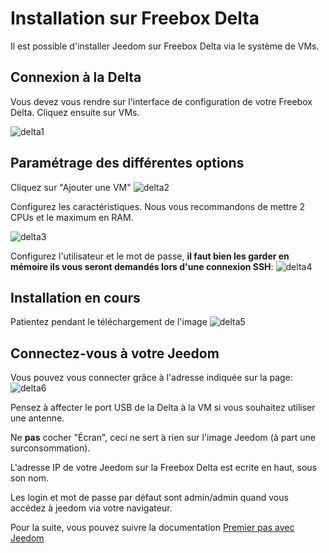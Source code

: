 # Installation sur Freebox Delta

Il est possible d'installer Jeedom sur Freebox Delta via le système de VMs.

## Connexion à la Delta

Vous devez vous rendre sur l'interface de configuration de votre Freebox Delta. Cliquez ensuite sur VMs.

![delta1](images/delta1.png)

## Paramétrage des différentes options

Cliquez sur "Ajouter une VM"
![delta2](images/delta2.png)

Configurez les caractéristiques. Nous vous recommandons de mettre 2 CPUs et le maximum en RAM.

![delta3](images/delta3.png)

Configurez l'utilisateur et le mot de passe, **il faut bien les garder en mémoire ils vous seront demandés lors d'une connexion SSH**:
![delta4](images/delta4.png)

## Installation en cours

Patientez pendant le téléchargement de l'image
![delta5](images/delta5.png)

## Connectez-vous à votre Jeedom

Vous pouvez vous connecter grâce à l'adresse indiquée sur la page:
![delta6](images/delta6.png)

Pensez à affecter le port USB de la Delta à la VM si vous souhaitez utiliser une antenne.

Ne **pas** cocher "Écran", ceci ne sert à rien sur l'image Jeedom (à part une surconsommation).

L'adresse IP de votre Jeedom sur la Freebox Delta est ecrite en haut, sous son nom.

Les login et mot de passe par défaut sont admin/admin quand vous accédez à jeedom via votre navigateur.

Pour la suite, vous pouvez suivre la documentation [Premier pas avec Jeedom](../premiers-pas/index)
